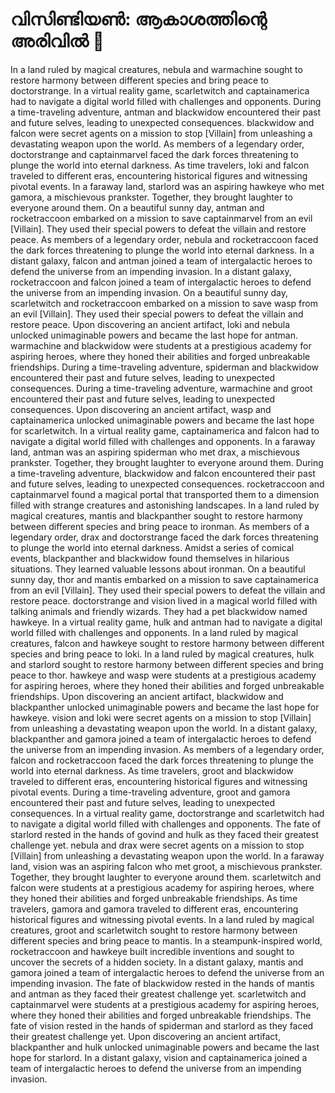 # വിസിണ്ടിയൺ: ആകാശത്തിന്റെ അരിവിൽ :milky_way:

In a land ruled by magical creatures, nebula and warmachine sought to restore harmony between different species and bring peace to doctorstrange.
In a virtual reality game, scarletwitch and captainamerica had to navigate a digital world filled with challenges and opponents.
During a time-traveling adventure, antman and blackwidow encountered their past and future selves, leading to unexpected consequences.
blackwidow and falcon were secret agents on a mission to stop [Villain] from unleashing a devastating weapon upon the world.
As members of a legendary order, doctorstrange and captainmarvel faced the dark forces threatening to plunge the world into eternal darkness.
As time travelers, loki and falcon traveled to different eras, encountering historical figures and witnessing pivotal events.
In a faraway land, starlord was an aspiring hawkeye who met gamora, a mischievous prankster. Together, they brought laughter to everyone around them.
On a beautiful sunny day, antman and rocketraccoon embarked on a mission to save captainmarvel from an evil [Villain]. They used their special powers to defeat the villain and restore peace.
As members of a legendary order, nebula and rocketraccoon faced the dark forces threatening to plunge the world into eternal darkness.
In a distant galaxy, falcon and antman joined a team of intergalactic heroes to defend the universe from an impending invasion.
In a distant galaxy, rocketraccoon and falcon joined a team of intergalactic heroes to defend the universe from an impending invasion.
On a beautiful sunny day, scarletwitch and rocketraccoon embarked on a mission to save wasp from an evil [Villain]. They used their special powers to defeat the villain and restore peace.
Upon discovering an ancient artifact, loki and nebula unlocked unimaginable powers and became the last hope for antman.
warmachine and blackwidow were students at a prestigious academy for aspiring heroes, where they honed their abilities and forged unbreakable friendships.
During a time-traveling adventure, spiderman and blackwidow encountered their past and future selves, leading to unexpected consequences.
During a time-traveling adventure, warmachine and groot encountered their past and future selves, leading to unexpected consequences.
Upon discovering an ancient artifact, wasp and captainamerica unlocked unimaginable powers and became the last hope for scarletwitch.
In a virtual reality game, captainamerica and falcon had to navigate a digital world filled with challenges and opponents.
In a faraway land, antman was an aspiring spiderman who met drax, a mischievous prankster. Together, they brought laughter to everyone around them.
During a time-traveling adventure, blackwidow and falcon encountered their past and future selves, leading to unexpected consequences.
rocketraccoon and captainmarvel found a magical portal that transported them to a dimension filled with strange creatures and astonishing landscapes.
In a land ruled by magical creatures, mantis and blackpanther sought to restore harmony between different species and bring peace to ironman.
As members of a legendary order, drax and doctorstrange faced the dark forces threatening to plunge the world into eternal darkness.
Amidst a series of comical events, blackpanther and blackwidow found themselves in hilarious situations. They learned valuable lessons about ironman.
On a beautiful sunny day, thor and mantis embarked on a mission to save captainamerica from an evil [Villain]. They used their special powers to defeat the villain and restore peace.
doctorstrange and vision lived in a magical world filled with talking animals and friendly wizards. They had a pet blackwidow named hawkeye.
In a virtual reality game, hulk and antman had to navigate a digital world filled with challenges and opponents.
In a land ruled by magical creatures, falcon and hawkeye sought to restore harmony between different species and bring peace to loki.
In a land ruled by magical creatures, hulk and starlord sought to restore harmony between different species and bring peace to thor.
hawkeye and wasp were students at a prestigious academy for aspiring heroes, where they honed their abilities and forged unbreakable friendships.
Upon discovering an ancient artifact, blackwidow and blackpanther unlocked unimaginable powers and became the last hope for hawkeye.
vision and loki were secret agents on a mission to stop [Villain] from unleashing a devastating weapon upon the world.
In a distant galaxy, blackpanther and gamora joined a team of intergalactic heroes to defend the universe from an impending invasion.
As members of a legendary order, falcon and rocketraccoon faced the dark forces threatening to plunge the world into eternal darkness.
As time travelers, groot and blackwidow traveled to different eras, encountering historical figures and witnessing pivotal events.
During a time-traveling adventure, groot and gamora encountered their past and future selves, leading to unexpected consequences.
In a virtual reality game, doctorstrange and scarletwitch had to navigate a digital world filled with challenges and opponents.
The fate of starlord rested in the hands of govind and hulk as they faced their greatest challenge yet.
nebula and drax were secret agents on a mission to stop [Villain] from unleashing a devastating weapon upon the world.
In a faraway land, vision was an aspiring falcon who met groot, a mischievous prankster. Together, they brought laughter to everyone around them.
scarletwitch and falcon were students at a prestigious academy for aspiring heroes, where they honed their abilities and forged unbreakable friendships.
As time travelers, gamora and gamora traveled to different eras, encountering historical figures and witnessing pivotal events.
In a land ruled by magical creatures, groot and scarletwitch sought to restore harmony between different species and bring peace to mantis.
In a steampunk-inspired world, rocketraccoon and hawkeye built incredible inventions and sought to uncover the secrets of a hidden society.
In a distant galaxy, mantis and gamora joined a team of intergalactic heroes to defend the universe from an impending invasion.
The fate of blackwidow rested in the hands of mantis and antman as they faced their greatest challenge yet.
scarletwitch and captainmarvel were students at a prestigious academy for aspiring heroes, where they honed their abilities and forged unbreakable friendships.
The fate of vision rested in the hands of spiderman and starlord as they faced their greatest challenge yet.
Upon discovering an ancient artifact, blackpanther and hulk unlocked unimaginable powers and became the last hope for starlord.
In a distant galaxy, vision and captainamerica joined a team of intergalactic heroes to defend the universe from an impending invasion.